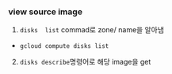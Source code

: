 ﻿### view source image
1.  `disks  list` commad로 zone/ name을 알아냄
- `gcloud compute disks list`
2. `disks describe`명령어로 해당 image을 get

